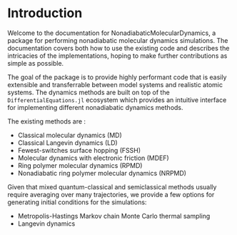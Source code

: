 # Introduction

Welcome to the documentation for NonadiabaticMolecularDynamics, 
a package for performing nonadiabatic molecular dynamics simulations.
The documentation covers both how to use the existing code and describes the
intricacies of the implementations, hoping to make further contributions as simple as possible.

The goal of the package is to provide highly performant code that is easily extensible and
transferrable between model systems and realistic atomic systems.
The dynamics methods are built on top of the `DifferentialEquations.jl` ecosystem which
provides an intuitive interface for implementing different nonadiabatic dynamics methods.

The existing methods are :

- Classical molecular dynamics (MD)
- Classical Langevin dynamics (LD)
- Fewest-switches surface hopping (FSSH)
- Molecular dynamics with electronic friction (MDEF)
- Ring polymer molecular dynamics (RPMD)
- Nonadiabatic ring polymer molecular dynamics (NRPMD)

Given that mixed quantum-classical and semiclassical methods usually require averaging
over many trajectories, we provide a few options for generating initial conditions for
the simulations:

- Metropolis-Hastings Markov chain Monte Carlo thermal sampling
- Langevin dynamics
